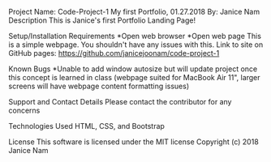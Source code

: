 Project Name: Code-Project-1
My first Portfolio, 01.27.2018
By: Janice Nam
Description
This is Janice's first Portfolio Landing Page!

Setup/Installation Requirements
*Open web browser
*Open web page
This is a simple webpage. You shouldn't have any issues with this.
Link to site on GitHub pages: https://github.com/janicejoonam/code-project-1

Known Bugs
*Unable to add window autosize but will update project once this concept is learned in class (webpage suited for MacBook Air 11", larger screens will have webpage content formatting issues)

Support and Contact Details
Please contact the contributor for any concerns

Technologies Used
HTML, CSS, and Bootstrap

License
This software is licensed under the MIT license
Copyright (c) 2018 Janice Nam
